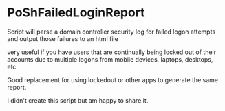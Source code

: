 # PoShFailedLoginReport
Script will parse a domain controller security log for failed logon attempts and output those failures to an html file

very useful if you have users that are continually being locked out of their accounts due to multiple logons from mobile devices, laptops, desktops, etc.

Good replacement for using lockedout or other apps to generate the same report.

I didn't create this script but am happy to share it.
